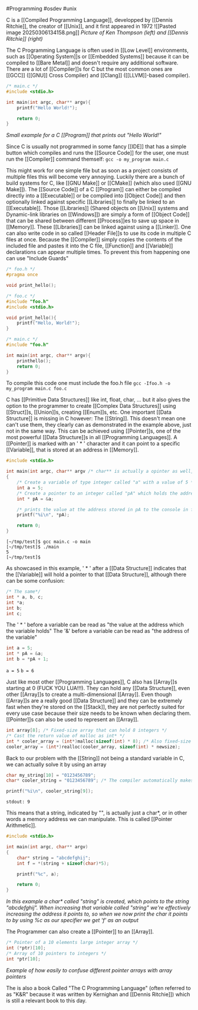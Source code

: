 #Programming #osdev #unix 

C is a [[Compiled Programming Language]], developped by [[Dennis Ritchie]], the creator of [[Unix]], and it first appeared in 1972
![[Pasted image 20250306134158.png]] 
_Picture of Ken Thompson (left) and [[Dennis Ritchie]] (right)_

The C Programming Language is often used in [[Low Level]] environments, such as [[Operating System]]s or [[Embedded Systems]] because it can be compiled to [[Bare Metal]] and doesn't require any additional software. 
There are a lot of [[Compiler]]s for C but the most common ones are [[GCC]] ([[GNU]] Cross Compiler) and [[Clang]] ([[LLVM]]-based compiler).

```C 
/* main.c */
#include <stdio.h>

int main(int argc, char** argv){
	printf("Hello World!");

	return 0;
}
```
_Small example for a C [[Program]] that prints out "Hello World!"_

Since C is usually not programmed in some fancy [[IDE]] that has a simple button which compiles and runs the [[Source Code]] for the user, one must run the [[Compiler]] command themself:
`gcc -o my_program main.c`

This might work for one simple file but as soon as a project consists of multiple files this will become very annoying. 
Luckily there are a bunch of build systems for C, like [[GNU Make]] or [[CMake]] (which also used [[GNU Make]]).
The [[Source Code]] of a C [[Program]] can either be compiled directly into a [[Executable]] or be compiled into [[Object Code]] and then optionally linked against specific [[Libraries]] to finally be linked to an [[Executable]].
Those [[Libraries]] (Shared objects on [[Unix]] systems and Dynamic-link libraries on [[Windows]]) are simply a form of [[Object Code]] that can be shared between different [[Process]]es to save up space in [[Memory]]. These [[Libraries]] can be linked against using a [[Linker]].
One can also write code in so called [[Header File]]s to use its code in multiple C files at once. Because the [[Compiler]] simply copies the contents of the included file and pastes it into the C file, [[Function]] and [[Variable]] declarations can appear multiple times. To prevent this from happening one can use "Include Guards"

```C
/* foo.h */
#pragma once

void print_hello();
```

```C
/* foo.c */
#include "foo.h"
#include <stdio.h>

void print_hello(){
	printf("Hello, World!");
} 
```

```C
/* main.c */
#include "foo.h"

int main(int argc, char** argv){
	printhello();
	return 0;
}
```

To compile this code one must include the foo.h file
`gcc -Ifoo.h -o my_program main.c foo.c`

C has [[Primitive Data Structures]] like int, float, char, ... but it also gives the option to the programmer to create [[Complex Data Structures]] using [[Struct]]s, [[Union]]s, creating [[Enum]]s, etc.
One important [[Data Structure]] is missing in C however: The [[String]]. This doesn't mean one can't use them, they clearly can as demonstrated in the example above, just not in the same way.
This can be achieved using [[Pointer]]s, one of the most powerful [[Data Structure]]s in all [[Programming Languages]]. 
A [[Pointer]] is marked with an ' * ' character and it can point to a specific [[Variable]], that is stored at an address in [[Memory]].

```C
#include <stdio.h>

int main(int argc, char** argv /* char** is actually a opinter as well, in this case it points to the beginning of an array of char* (strings) */)
{
	/* Create a variable of type integer called "a" with a value of 5 */
	int a = 5;
	/* Create a pointer to an integer called "pA" which holds the address of a as its value */
	int * pA = &a;

	/* prints the value at the address stored in pA to the console in form of an integer (followed by a newline character) */
	printf("%i\n", *pA);

	return 0;
}
```

``` 
[~/tmp/test]$ gcc main.c -o main      
[~/tmp/test]$ ./main
5
[~/tmp/test]$ 
```

As showcased in this example, ' * ' after a [[Data Structure]] indicates that the [[Variable]] will hold a pointer to that [[Data Structure]], although there can be some confusion:
```C
/* The same*/
int * a, b, c;
int *a;
int b;
int c;
```

The ' * ' before a variable can be read as "the value at the address which the variable holds"
The '&' before a variable can be read as "the address of the variable" 

```C
int a = 5;
int * pA = &a;
int b = *pA + 1;
```
`a = 5`
`b = 6`

Just like most other [[Programming Languages]], C also has [[Array]]s starting at 0 (FUCK YOU LUA!!!). They can hold any [[Data Structure]], even other [[Array]]s to create a multi-dimensional [[Array]]. Even though [[Array]]s are a really good [[Data Structure]] and they can be extremely fast when they're stored on the [[Stack]], they are not perfectly suited for every use case because their size needs to be known when declaring them. [[Pointer]]s can also be used to represent an [[Array]].
```C
int array[8]; /* Fixed-size array that can hold 8 integers */
/* Cast the return value of malloc as int* */
int * cooler_array = (int*)malloc(sizeof(int) * 8); /* Also fixed-size array that holds 8 integers BUT it can be reallocated */
cooler_array = (int*)realloc(cooler_array, sizeof(int) * newsize);
```

Back to our problem with the [[String]] not being a standard variable in C, we can actually solve it by using an array
```C
char my_string[10] = "0123456789";
char* cooler_string = "0123456789"; /* The compiler automatically makes space for our array contents */

printf("%i\n", cooler_string[9]);
```
`stdout: 9`

This means that a string, indicated by "", is actually just a char*, or in other words a memory address we can manipulate. This is called [[Pointer Arithmetic]].

```C
#include <stdio.h>

int main(int argc, char** argv)
{
	char* string = "abcdefghij";
	int f = *(string + sizeof(char)*5);

	printf("%c", a);

	return 0;
}
```
_In this example a char* called "string" is created, which points to the string "abcdefghij". When increasing that variable called "string" we're effectively increasing the address it points to, so when we now print the char it points to by using %c as our specifier we get 'f' as an output_

The Programmer can also create a [[Pointer]] to an [[Array]].
```C
/* Pointer of a 10 elements large integer array */
int (*ptr)[10];
/* Array of 10 pointers to integers */
int *ptr[10];
```
_Example of how easily to confuse different pointer arrays with array pointers_



The is also a book Called "The C Programming Language" (often referred to as "K&R" because it was written by Kernighan and [[Dennis Ritchie]]) which is still a relevant book to this day.


